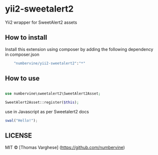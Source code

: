 # yii2-sweetalert2

Yii2 wrapper for SweetAlert2 assets

## How to install

Install this extension using composer by adding the following dependency in composer.json

```bash
    "numbervine/yii2-sweetalert2":"*"
```

## How to use


```php

use numbervine\sweetalert2\SweetAlert2Asset;

SweetAlert2Asset::register($this);
```

use in Javascript as per Sweetalert2 docs

```javascript
swal("Hello!");

```


## LICENSE

MIT © [Thomas Varghese] (https://github.com/numbervine)
